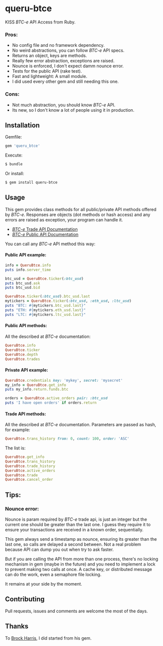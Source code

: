 # queru-btce

KISS _BTC-e_ API Access from Ruby.

### Pros:

- No config file and no framework dependency.
- No weird abstractions, you can follow _BTC-e_ API specs.
- Returns an object, keys are methods.
- Really few error abstraction, exceptions are raised.
- Nounce is enforced, I don't expect damm nounce error.
- Tests for the public API (rake test).
- Fast and lightweight: A small module.
- I did used every other gem and still needing this one.

### Cons:

- Not much abstraction, you should know _BTC-e_ API.
- Its new, so I don't know a lot of people using it in production.

## Installation

Gemfile:

```ruby
gem 'queru_btce'
```

Execute:

```bash
$ bundle
```

Or install:

```bash
$ gem install queru-btce
```

## Usage

This gem provides class methods for all public/private API methods offered by _BTC-e_.
Responses are objects (dot methods or hash access) and any errors are raised as exception, your program can handle it.

- [_BTC-e_ Trade API Documentation](https://btc-e.com/api/documentation)
- [_BTC-e_ Public API Documentation](https://btc-e.com/api/3/docs)

You can call any _BTC-e_ API method this way:

#### Public API example:
```ruby
info = QueruBtce.info
puts info.server_time

btc_usd = QueruBtce.ticker(:btc_usd)
puts btc_usd.ask
puts btc_usd.bid

QueruBtce.ticker(:btc_usd).btc_usd.last
mytickers = QueruBtce.ticker(:btc_usd, :eth_usd, :ltc_usd)
puts "BTC: #{mytickers.btc_usd.last}"
puts "ETH: #{mytickers.eth_usd.last}"
puts "LTC: #{mytickers.ltc_usd.last}"
```

#### Public API methods:

All the described at _BTC-e_ documentation:

```ruby
QueruBtce.info
QueruBtce.ticker
QueruBtce.depth
QueruBtce.trades
```

#### Private API example:
```ruby
QueruBtce.credentials key: 'mykey', secret: 'mysecret'
my_info = QueruBtce.get_info
puts my_info.return.funds.btc

orders = QueruBtce.active_orders pair: :btc_usd
puts 'I have open orders' if orders.return
```

#### Trade API methods:


All the described at _BTC-e_ documentation. Parameters are passed as hash, for example:

```ruby
QueruBtce.trans_history from: 0, count: 100, order: 'ASC'
```

The list is:

```ruby
QueruBtce.get_info
QueruBtce.trans_history
QueruBtce.trade_history
QueruBtce.active_orders
QueruBtce.trade
QueruBtce.cancel_order
```

## Tips:

### Nounce error:

Nounce is param required by _BTC-e_ trade api, is just an integer but the current one should be greater than the last one. I guess they require it to ensure your transactions are received in a known order, sequentially.

This gem always send a timestamp as nounce, ensuring its greater than the last one, so calls are delayed a second between. Not a real problem because API can dump you out when try to ask faster.

But if you are calling the API from more than one process, there's no locking mechanism in gem (maybe in the future) and you need to implement a lock to prevent making two calls at once. A cache key, or distributed message can do the work, even a semaphore file locking.

It remains at your side by the moment.

## Contributing

Pull requests, issues and comments are welcome the most of the days.

## Thanks

To [Brock Harris](https://github.com/BrockHarris), I did started from his gem.
